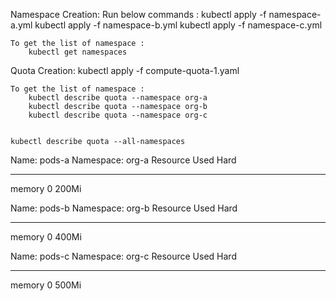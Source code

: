 Namespace Creation:
    Run below commands :
        kubectl apply -f namespace-a.yml
        kubectl apply -f namespace-b.yml
        kubectl apply -f namespace-c.yml
        
    To get the list of namespace :
        kubectl get namespaces  
        
Quota Creation:
    kubectl apply -f compute-quota-1.yaml
    
    To get the list of namespace :
        kubectl describe quota --namespace org-a
        kubectl describe quota --namespace org-b
        kubectl describe quota --namespace org-c
        
        
    kubectl describe quota --all-namespaces      
    
Name:       pods-a
Namespace:  org-a
Resource    Used  Hard
--------    ----  ----
memory      0     200Mi


Name:       pods-b
Namespace:  org-b
Resource    Used  Hard
--------    ----  ----
memory      0     400Mi


Name:       pods-c
Namespace:  org-c
Resource    Used  Hard
--------    ----  ----
memory      0     500Mi

